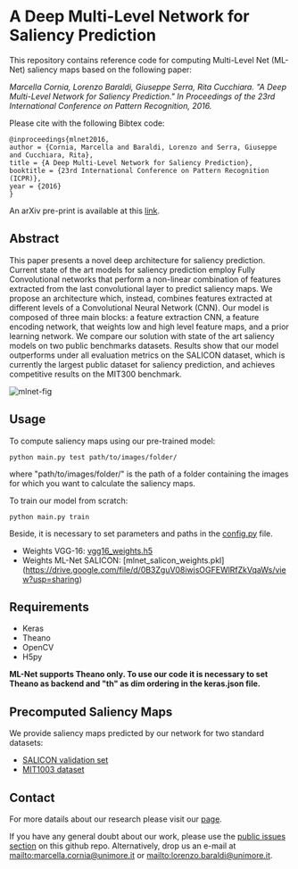 # A Deep Multi-Level Network for Saliency Prediction
This repository contains reference code for computing Multi-Level Net (ML-Net) saliency maps based on the following paper:

*Marcella Cornia, Lorenzo Baraldi, Giuseppe Serra, Rita Cucchiara. "A Deep Multi-Level Network for Saliency Prediction." In Proceedings of the 23rd International Conference on Pattern Recognition, 2016.*

Please cite with the following Bibtex code:

```
@inproceedings{mlnet2016,
author = {Cornia, Marcella and Baraldi, Lorenzo and Serra, Giuseppe and Cucchiara, Rita},
title = {A Deep Multi-Level Network for Saliency Prediction},
booktitle = {23rd International Conference on Pattern Recognition (ICPR)},
year = {2016}
}
```

An arXiv pre-print is available at this [link](https://arxiv.org/abs/1609.01064).

## Abstract

This paper presents a novel deep architecture for saliency prediction. Current state of the art models for saliency prediction employ Fully Convolutional networks that  perform a non-linear combination of features extracted from the last convolutional layer to predict saliency maps. We propose an architecture which, instead, combines features extracted at different levels of a Convolutional Neural Network (CNN). Our model is composed of three main blocks: a feature extraction CNN, a feature encoding network, that weights low and high level feature maps, and a prior learning network. 
We compare our solution with state of the art saliency models on two public benchmarks datasets. Results show that our model outperforms under all evaluation metrics on the SALICON dataset, which is currently the largest public dataset for saliency prediction, and achieves competitive results on the MIT300 benchmark.

![mlnet-fig](https://raw.githubusercontent.com/marcellacornia/mlnet/master/figs/mlnet.jpg)

## Usage

To compute saliency maps using our pre-trained model:
```
python main.py test path/to/images/folder/
```
where "path/to/images/folder/" is the path of a folder containing the images for which you want to calculate the saliency maps.

To train our model from scratch:
```
python main.py train
```
Beside, it is necessary to set parameters and paths in the [config.py](config.py) file.

* Weights VGG-16: [vgg16_weights.h5](https://drive.google.com/file/d/0Bz7KyqmuGsilT0J5dmRCM0ROVHc/view?usp=sharing) 
* Weights ML-Net SALICON: [mlnet_salicon_weights.pkl] (https://drive.google.com/file/d/0B3ZguV08iwjsOGFEWlRfZkVqaWs/view?usp=sharing) 

## Requirements
* Keras
* Theano
* OpenCV
* H5py

**ML-Net supports Theano only. To use our code it is necessary to set Theano as backend and "th" as dim ordering in the keras.json file.**

## Precomputed Saliency Maps

We provide saliency maps predicted by our network for two standard datasets:
* [SALICON validation set](https://drive.google.com/file/d/0B3ZguV08iwjsYS1jTC16TEFQbU0/view?usp=sharing) 
* [MIT1003 dataset](https://drive.google.com/file/d/0B3ZguV08iwjsekxfTkhSNlZ5VFU/view?usp=sharing) 
  
## Contact

For more datails about our research please visit our [page](http://imagelab.ing.unimore.it/imagelab/researchActivity.asp?idActivity=30).

If you have any general doubt about our work, please use the [public issues section](https://github.com/marcellacornia/mlnet/issues) on this github repo. Alternatively, drop us an e-mail at <mailto:marcella.cornia@unimore.it> or <mailto:lorenzo.baraldi@unimore.it>.

